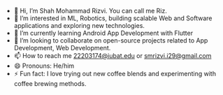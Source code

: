 - 👋 Hi, I’m Shah Mohammad Rizvi. You can call me Riz.
- 👀 I’m interested in ML, Robotics, building scalable Web and Software applications and exploring new technologies.
- 🌱 I’m currently learning Android App Development with Flutter
- 💞️ I’m looking to collaborate on open-source projects related to App Development, Web Development.
- 📫 How to reach me 22203174@iubat.edu or smrizvi.i29@gmail.com
- 😄 Pronouns: He/him
- ⚡ Fun fact: I love trying out new coffee blends and experimenting with coffee brewing methods.

<!---
smri29/smri29 is a ✨ special ✨ repository because its `README.md` (this file) appears on your GitHub profile.
You can click the Preview link to take a look at your changes.
--->
